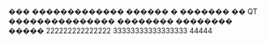��� ������������� ������ � ������� �� QT ��������������� �������� �������� �����
222222222222222
33333333333333333
44444
